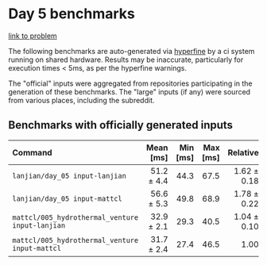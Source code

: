 # Day 5 benchmarks

[link to problem](http://adventofcode.com/2021/day/5)

The following benchmarks are auto-generated via [hyperfine](https://github.com/sharkdp/hyperfine) by a ci system running on shared hardware. Results may be inaccurate, particularly for execution times < 5ms, as per the hyperfine warnings.

The "official" inputs were aggregated from repositories participating in the generation of these benchmarks. The "large" inputs (if any) were sourced from various places, including the subreddit.

## Benchmarks with officially generated inputs
| Command | Mean [ms] | Min [ms] | Max [ms] | Relative |
|:---|---:|---:|---:|---:|
| `lanjian/day_05 input-lanjian` | 51.2 ± 4.4 | 44.3 | 67.5 | 1.62 ± 0.18 |
| `lanjian/day_05 input-mattcl` | 56.6 ± 5.3 | 49.8 | 68.9 | 1.78 ± 0.22 |
| `mattcl/005_hydrothermal_venture input-lanjian` | 32.9 ± 2.1 | 29.3 | 40.5 | 1.04 ± 0.10 |
| `mattcl/005_hydrothermal_venture input-mattcl` | 31.7 ± 2.4 | 27.4 | 46.5 | 1.00 |
